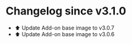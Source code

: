# Changelog since v3.1.0
- ⬆️ Update Add-on base image to v3.0.7 
- ⬆️ Update Add-on base image to v3.0.6 

